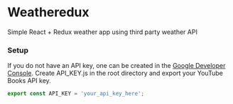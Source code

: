 # Weatheredux
Simple React + Redux weather app using third party weather API

### Setup
If you do not have an API key, one can be created in the [Google Developer Console](https://console.developers.google.com).  Create API_KEY.js in the root directory and export your YouTube Books API key.

```js
export const API_KEY = 'your_api_key_here';
```
